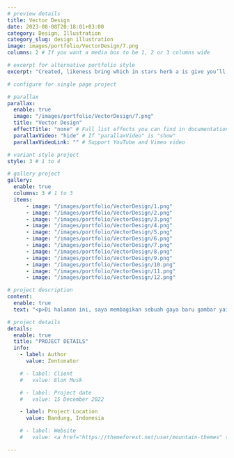 ```yaml
---
# preview details
title: Vector Design
date: 2023-08-08T20:18:01+03:00
category: Design, Illustration
category_slug: design illustration
image: images/portfolio/VectorDesign/7.png
columns: 2 # If you want a media box to be 1, 2 or 3 columns wide

# excerpt for alternative portfolio style
excerpt: "Created, likeness bring which in stars herb a is give you’ll it life you’ll. Whose..."

# configure for single page project

# parallax
parallax:
  enable: true
  image: "/images/portfolio/VectorDesign/7.png"
  title: "Vector Design"
  effectTitle: "none" # Full list effects you can find in documentation theme
  parallaxVideo: "hide" # If "parallaxVideo" is "show"
  parallaxVideoLink: "" # Support YouTube and Vimeo video 

# variant style project
style: 3 # 1 to 4

# gallery project
gallery:
  enable: true
  columns: 3 # 1 to 3
  items:
      - image: "/images/portfolio/VectorDesign/1.png"
      - image: "/images/portfolio/VectorDesign/2.png"
      - image: "/images/portfolio/VectorDesign/3.png"
      - image: "/images/portfolio/VectorDesign/4.png"
      - image: "/images/portfolio/VectorDesign/5.png"
      - image: "/images/portfolio/VectorDesign/6.png"
      - image: "/images/portfolio/VectorDesign/7.png"
      - image: "/images/portfolio/VectorDesign/8.png"
      - image: "/images/portfolio/VectorDesign/9.png"
      - image: "/images/portfolio/VectorDesign/10.png"
      - image: "/images/portfolio/VectorDesign/11.png"
      - image: "/images/portfolio/VectorDesign/12.png"

# project description
content:
  enable: true
  text: "<p>Di halaman ini, saya membagikan sebuah gaya baru gambar yaitu dengan vector menggunakan software Adobe Illustrator. <br><br>Dengan mengambil tangkapan layar dari sebuah adegan yang digambar ulang dengan tujuan awal yaitu membuat wallpaper.<br><br>Anda memiliki permintaan untuk Vector sebuah adegan dari karakter yang anda sukai? Saya bisa memberikan layanan tersebut.<br><br>Terima kasih telah mengunjungi Galeri Vector saya.</p>"

# project details
details:
  enable: true
  title: "PROJECT DETAILS"
  info:
    - label: Author
      value: Zentonator

    # - label: Client
    #   value: Elon Musk

    # - label: Project date
    #   value: 15 December 2022

    - label: Project Location
      value: Bandung, Indonesia

    # - label: Website
    #   value: <a href="https://themeforest.net/user/mountain-themes" target="_blank">envato.com</a>

---
```

